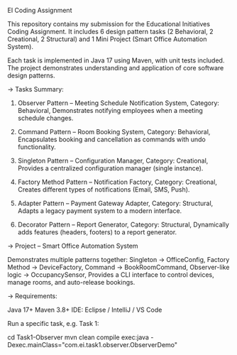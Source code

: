 EI Coding Assignment

This repository contains my submission for the Educational Initiatives Coding Assignment.
It includes 6 design pattern tasks (2 Behavioral, 2 Creational, 2 Structural) and 1 Mini Project (Smart Office Automation System).

Each task is implemented in Java 17 using Maven, with unit tests included.
The project demonstrates understanding and application of core software design patterns.

-> Tasks Summary:
1. Observer Pattern – Meeting Schedule Notification System,
Category: Behavioral,
Demonstrates notifying employees when a meeting schedule changes.

2. Command Pattern – Room Booking System,
Category: Behavioral,
Encapsulates booking and cancellation as commands with undo functionality.

3. Singleton Pattern – Configuration Manager,
Category: Creational,
Provides a centralized configuration manager (single instance).

4. Factory Method Pattern – Notification Factory,
Category: Creational,
Creates different types of notifications (Email, SMS, Push).

5. Adapter Pattern – Payment Gateway Adapter,
Category: Structural,
Adapts a legacy payment system to a modern interface.

6. Decorator Pattern – Report Generator,
Category: Structural,
Dynamically adds features (headers, footers) to a report generator.

-> Project – Smart Office Automation System

Demonstrates multiple patterns together:
Singleton → OfficeConfig,
Factory Method → DeviceFactory,
Command → BookRoomCommand,
Observer-like logic → OccupancySensor,
Provides a CLI interface to control devices, manage rooms, and auto-release bookings.

-> Requirements:

Java 17+
Maven 3.8+
IDE: Eclipse / IntelliJ / VS Code

Run a specific task, e.g. Task 1:

cd Task1-Observer
mvn clean compile exec:java -Dexec.mainClass="com.ei.task1.observer.ObserverDemo"
